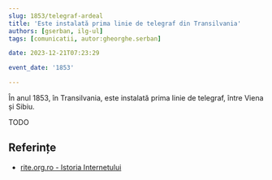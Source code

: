 ```yaml
---
slug: 1853/telegraf-ardeal
title: 'Este instalată prima linie de telegraf din Transilvania'
authors: [gserban, ilg-ul]
tags: [comunicatii, autor:gheorghe.serban]

date: 2023-12-21T07:23:29

event_date: '1853'

---
```


În anul 1853, în Transilvania, este instalată prima linie de telegraf,
între Viena și Sibiu.

<!-- truncate -->

TODO

## Referințe

- [rite.org.ro - Istoria Internetului](https://rite.org.ro/istoria-internetului/)
